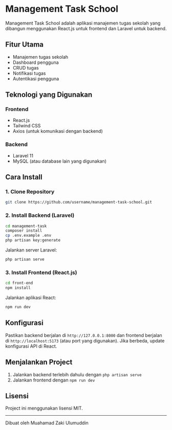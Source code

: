 # Management Task School

Management Task School adalah aplikasi manajemen tugas sekolah yang dibangun menggunakan React.js untuk frontend dan Laravel untuk backend.

## Fitur Utama
- Manajemen tugas sekolah
- Dashboard pengguna
- CRUD tugas
- Notifikasi tugas
- Autentikasi pengguna

## Teknologi yang Digunakan
### Frontend
- React.js
- Tailwind CSS
- Axios (untuk komunikasi dengan backend)

### Backend
- Laravel 11
- MySQL (atau database lain yang digunakan)

## Cara Install

### 1. Clone Repository
```bash
git clone https://github.com/username/management-task-school.git
```

### 2. Install Backend (Laravel)
```bash
cd management-task
composer install
cp .env.example .env
php artisan key:generate
```

Jalankan server Laravel:
```bash
php artisan serve
```

### 3. Install Frontend (React.js)
```bash
cd front-end
npm install
```

Jalankan aplikasi React:
```bash
npm run dev
```

## Konfigurasi
Pastikan backend berjalan di `http://127.0.0.1:8000` dan frontend berjalan di `http://localhost:5173` (atau port yang digunakan). Jika berbeda, update konfigurasi API di React.

## Menjalankan Project
1. Jalankan backend terlebih dahulu dengan `php artisan serve`
2. Jalankan frontend dengan `npm run dev`

## Lisensi
Project ini menggunakan lisensi MIT.

---
Dibuat oleh Muahamad Zaki Ulumuddin

